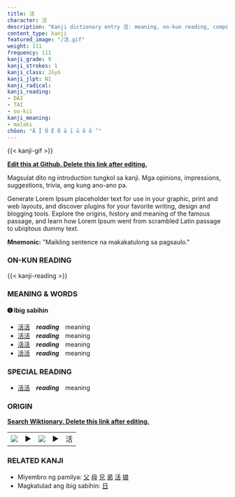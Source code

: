 ```yaml
---
title: 活
character: 活
description: "Kanji dictionary entry 活: meaning, on-kun reading, compounds, origin, related kanji"
content_type: kanji
featured_image: "/活.gif"
weight: 111
frequency: 111
kanji_grade: 9
kanji_strokes: 1
kanji_class: Jōyō
kanji_jlpt: N1
kanji_radical: 
kanji_reading: 
- DAI
- TAI
- oo-kii
kanji_meaning:
- malaki
chōon: "Ā Ī Ū Ē Ō ā ī ū ē ō ’"
---
```

[//]: # (Don't edit the line below. Kanji animated GIF code is automatically generated.)
{{< kanji-gif >}}

[//]: # (Edit below this line.)

**[Edit this at Github. Delete this link after editing.](https://github.com/tim0g/tim/tree/main/content/kanji/活/index.md)**

Magsulat dito ng introduction tungkol sa kanji. Mga opinions, impressions, suggestions, trivia, ang kung ano-ano pa.

Generate Lorem Ipsum placeholder text for use in your graphic, print and web layouts, and discover plugins for your favorite writing, design and blogging tools. Explore the origins, history and meaning of the famous passage, and learn how Lorem Ipsum went from scrambled Latin passage to ubiqitous dummy text.
 
**Mnemonic:** "Maikling sentence na makakatulong sa pagsaulo."

### ON-KUN READING

[//]: # (Don't edit the line below. ON-KUN READING code is automatically generated.)
{{< kanji-reading >}}

### MEANING & WORDS

#### ➊ **Ibig sabihin**
  - [活](../活)[活](../活)　***reading***　meaning
  - [活](../活)[活](../活)　***reading***　meaning
  - [活](../活)[活](../活)　***reading***　meaning
  - [活](../活)[活](../活)　***reading***　meaning

### SPECIAL READING
  - [活](../活)[活](../活)　***reading***　meaning

### ORIGIN

**[Search Wiktionary. Delete this link after editing.](https://wiktionary.org/wiki/活)**
<table class="kanji-table"><tr><td>
<img src="60px-活-bronze.svg.png">
</td><td>▶</td><td>
<img src="60px-活-oracle.svg.png">
</td><td>▶</td>
<td class="kanji-origin">活</td>
</tr></table>

### RELATED KANJI
- Miyembro ng pamilya: [父](../父) [母](../母) [兄](../兄) [弟](../弟) [活](../活) [娘](../娘)
- Magkatulad ang ibig sabihin: [日](../日)
